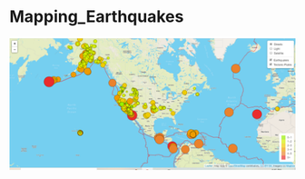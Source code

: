 # Mapping_Earthquakes
![Challenge Image](https://github.com/arodriguez82/Mapping_Earthquakes/blob/master/Earthquake_Challenge/Earthquake_Challenge.png?raw=true)
